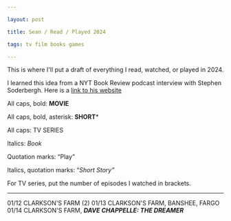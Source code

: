 ```yaml
---

layout: post

title: Sean / Read / Played 2024

tags: tv film books games

---
```

This is where I'll put a draft of everything I read, watched, or played in 2024.

I learned this idea from a NYT Book Review podcast interview with Stephen Soderbergh. Here is a [link to his website](https://extension765.com/blogs/soderblog/seen-read-2023)

All caps, bold: **MOVIE**

All caps, bold, asterisk: **SHORT***

All caps: TV SERIES

Italics: _Book_

Quotation marks: “Play”

Italics, quotation marks: “_Short Story”_

For TV series, put the number of episodes I watched in brackets. 

---
01/12 CLARKSON'S FARM (2)
01/13 CLARKSON'S FARM, BANSHEE, FARGO
01/14 CLARKSON'S FARM, ***DAVE CHAPPELLE: THE DREAMER***